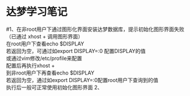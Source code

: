 达梦学习笔记
=======
#1、在非root用户下通过图形化界面安装达梦数据库，提示初始化图形界面失败（已通过 xhost + 调用图形界面）
<br>在root用户下查看echo $DISPLAY
<br>若返回为空，可通过如export DISPLAY=:0 配置DISPLAY的值
<br>或通过vim修改/etc/profile来配置
<br>配置后再执行xhost +
<br>到非root用户下再查看echo $DISPLAY
<br>若返回为空，通过如export DISPLAY=:0配置root用户下查询到的值
<br>执行后一般可正常使用初始化图形界面
2、

